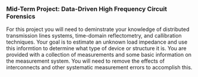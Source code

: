 ### Mid-Term Project: Data-Driven High Frequency Circuit Forensics

For this project you will need to deminstrate your knowledge of distributed transmission lines systems, time-domain reflectometry, and callibration techniques. Your goal is to estimate an unknown load impedance and use this informtion to determine what type of device or structure it is. You are provided with a collection of measurements and some basic information on the measurement system. You will need to remove the effects of interconnects and other systematic measurement errors to accomplish this.
